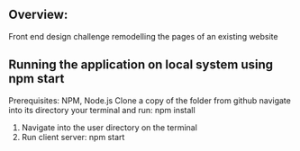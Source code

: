 ## Overview:
Front end design challenge remodelling the pages of an existing website 

## Running the application on local system using npm start

Prerequisites: NPM, Node.js
Clone a copy of the folder from github navigate into its directory your terminal and run: npm install
1. Navigate into the user directory on the terminal
2. Run client server: npm start
